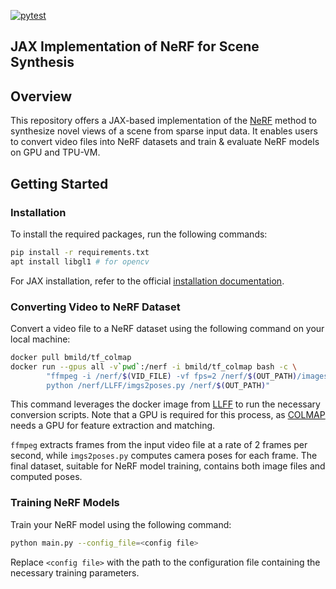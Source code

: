 [![pytest](https://github.com/higgsboost/nerf-jax/actions/workflows/pytest.yml/badge.svg)](https://github.com/higgsboost/nerf-jax/actions/workflows/pytest.yml)

##  JAX Implementation of NeRF for Scene Synthesis

## Overview

This repository offers a JAX-based implementation of the [NeRF](https://arxiv.org/abs/2003.08934) method to synthesize novel views of a scene from sparse input data. It enables users to convert video files into NeRF datasets and train & evaluate NeRF models on GPU and TPU-VM. 


## Getting Started

### Installation

To install the required packages, run the following commands:

```bash
pip install -r requirements.txt
apt install libgl1 # for opencv
```

For JAX installation, refer to the official [installation documentation](https://github.com/google/jax#installation).

### Converting Video to NeRF Dataset

Convert a video file to a NeRF dataset using the following command on your local machine:

```bash
docker pull bmild/tf_colmap
docker run --gpus all -v`pwd`:/nerf -i bmild/tf_colmap bash -c \
		"ffmpeg -i /nerf/$(VID_FILE) -vf fps=2 /nerf/$(OUT_PATH)/images/img%03d.png; \
		python /nerf/LLFF/imgs2poses.py /nerf/$(OUT_PATH)"
```

This command leverages the docker image from [LLFF](https://github.com/Fyusion/LLFF) to run the necessary conversion scripts. Note that a GPU is required for this process, as [COLMAP](https://colmap.github.io/index.html) needs a GPU for feature extraction and matching.

`ffmpeg` extracts frames from the input video file at a rate of 2 frames per second, while `imgs2poses.py` computes camera poses for each frame. The final dataset, suitable for NeRF model training, contains both image files and computed poses.

### Training NeRF Models

Train your NeRF model using the following command:

```bash
python main.py --config_file=<config file>
```

Replace `<config file>` with the path to the configuration file containing the necessary training parameters.
